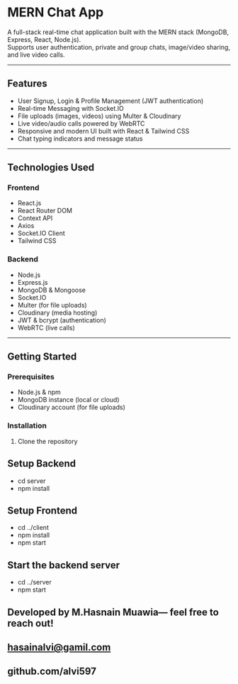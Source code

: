 # MERN Chat App

A full-stack real-time chat application built with the MERN stack (MongoDB, Express, React, Node.js).  
Supports user authentication, private and group chats, image/video sharing, and live video calls.

---

## Features

- User Signup, Login & Profile Management (JWT authentication)
- Real-time Messaging with Socket.IO
- File uploads (images, videos) using Multer & Cloudinary
- Live video/audio calls powered by WebRTC
- Responsive and modern UI built with React & Tailwind CSS
- Chat typing indicators and message status

---

## Technologies Used

### Frontend

- React.js
- React Router DOM
- Context API
- Axios
- Socket.IO Client
- Tailwind CSS

### Backend

- Node.js
- Express.js
- MongoDB & Mongoose
- Socket.IO
- Multer (for file uploads)
- Cloudinary (media hosting)
- JWT & bcrypt (authentication)
- WebRTC (live calls)

---

## Getting Started

### Prerequisites

- Node.js & npm
- MongoDB instance (local or cloud)
- Cloudinary account (for file uploads)

### Installation

1. Clone the repository

## Setup Backend
- cd server
- npm install

## Setup Frontend
- cd ../client
- npm install
- npm start
##  Start the backend server
- cd ../server
- npm start
## Developed by **M.Hasnain Muawia**— feel free to reach out!
## hasainalvi@gamil.com
## github.com/alvi597
